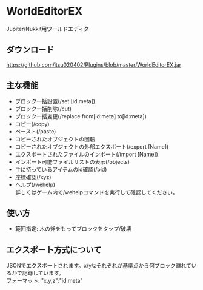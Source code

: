 # WorldEditorEX
Jupiter/Nukkit用ワールドエディタ  
  
## ダウンロード
<a href="https://github.com/itsu020402/Plugins/blob/master/WorldEditorEX.jar">https://github.com/itsu020402/Plugins/blob/master/WorldEditorEX.jar</a>    

## 主な機能
- ブロック一括設置(/set [id:meta])  
- ブロック一括削除(/cut)  
- ブロック一括変更(/replace from[id:meta] to[id:meta])  
- コピー(/copy)  
- ペースト(/paste)  
- コピーされたオブジェクトの回転  
- コピーされたオブジェクトの外部エクスポート(/export [Name])  
- エクスポートされたファイルのインポート(/import [Name]) 
- インポート可能ファイルリストの表示(/objects)  
- 手に持っているアイテムのid確認(/bid)  
- 座標確認(/xyz)  
- ヘルプ(/wehelp)  
詳しくはゲーム内で/wehelpコマンドを実行して確認してください。  
  
## 使い方
- 範囲指定: 木の斧をもってブロックをタップ/破壊  
  
## エクスポート方式について
JSONでエクスポートされます。x/y/zそれぞれが基準点から何ブロック離れているかで記録しています。  
フォーマット: "x,y,z":"id:meta"  
